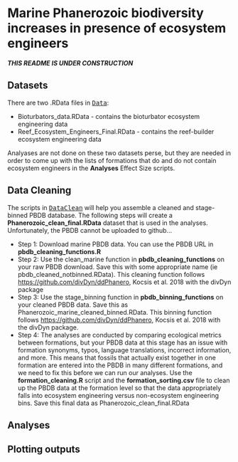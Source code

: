 # Marine Phanerozoic biodiversity increases in presence of ecosystem engineers

<i><b> THIS README IS UNDER CONSTRUCTION </i></b>

## Datasets
There are two .RData files in <kbd>[Data](https://github.com/atcribb/Ecosystem-Engineers-Biodiversity/tree/main/Data)</kbd>:
* Bioturbators_data.RData - contains the bioturbator ecosystem engineering data
* Reef_Ecosystem_Engineers_Final.RData - contains the reef-builder ecosystem engineering data

Analyases are not done on these two datasets perse, but they are needed in order to come up with the lists of formations that do and do not contain ecosystem engineers in the <b>Analyses</b> Effect Size scripts.

## Data Cleaning 
The scripts in <kbd>[DataClean](https://github.com/atcribb/Ecosystem-Engineers-Biodiversity/tree/main/DataClean)</kbd> will help you assemble a cleaned and stage-binned PBDB database. The following steps will create a <b>Phanerozoic_clean_final.RData</b> dataset that is used in the analyses. Unfortunately, the PBDB cannot be uploaded to github... 
* Step 1: Download marine PBDB data. You can use the PBDB URL in <b>pbdb_cleaning_functions.R</b>
* Step 2: Use the clean_marine function in <b>pbdb_cleaning_functions</b> on your raw PBDB download. Save this with some appropriate name (ie pbdb_cleaned_notbinned.RData). This cleaning function follows https://github.com/divDyn/ddPhanero, Kocsis et al. 2018 with the divDyn package
* Step 3: Use the stage_binning function in <b>pbdb_binning_functions</b> on your cleaned PBDB data. Save this as Phanerozoic_marine_cleaned_binned.RData. This binning function follows https://github.com/divDyn/ddPhanero, Kocsis et al. 2018 with the divDyn package. 
* Step 4: The analyses are conducted by comparing ecological metrics between formations, but your PBDB data at this stage has an issue with formation synonyms, typos, language translations, incorrect information, and more. This means that fossils that actually exist together in one formation are entered into the PBDB in many different formations, and we need to fix this before we can run our analyses. Use the <b>formation_cleaning.R</b> script and the <b>formation_sorting.csv</b> file to clean up the PBDB data at the formation level so that the data appropriately falls into ecosystem engineering versus non-ecosystem engineering bins. Save this final data as Phanerozoic_clean_final.RData


## Analyses

## Plotting outputs 
